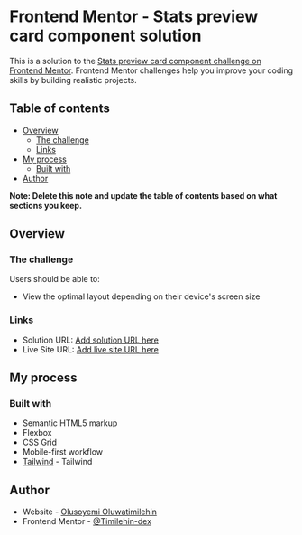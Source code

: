 # Frontend Mentor - Stats preview card component solution

This is a solution to the [Stats preview card component challenge on Frontend Mentor](https://www.frontendmentor.io/challenges/stats-preview-card-component-8JqbgoU62). Frontend Mentor challenges help you improve your coding skills by building realistic projects.

## Table of contents

- [Overview](#overview)
  - [The challenge](#the-challenge)
  - [Links](#links)
- [My process](#my-process)
  - [Built with](#built-with)
- [Author](#author)

**Note: Delete this note and update the table of contents based on what sections you keep.**

## Overview

### The challenge

Users should be able to:

- View the optimal layout depending on their device's screen size

### Links

- Solution URL: [Add solution URL here](https://github.com/Timilehin-dex/stat-preview-card)
- Live Site URL: [Add live site URL here](https://timilehin-dex.github.io/stat-preview-card/)

## My process

### Built with

- Semantic HTML5 markup
- Flexbox
- CSS Grid
- Mobile-first workflow
- [Tailwind](https://tailwindcss.com/) - Tailwind

## Author

- Website - [Olusoyemi Oluwatimilehin](https://timilehin-dex.github.io/Portfolio/)
- Frontend Mentor - [@Timilehin-dex](https://www.frontendmentor.io/profile/Timilehin-dex)

